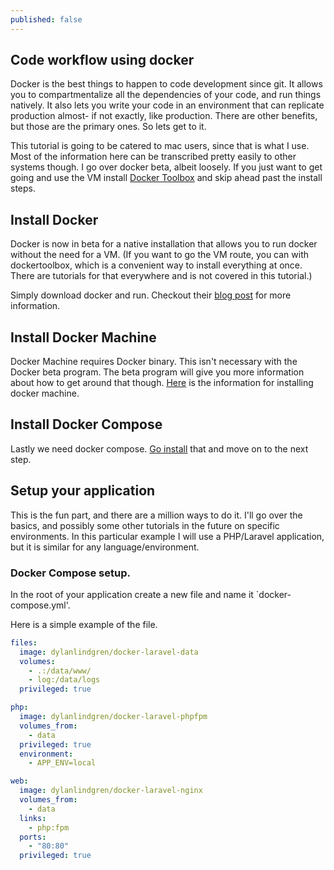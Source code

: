```yaml
---
published: false
---
```

## Code workflow using docker

Docker is the best things to happen to code development since git. It allows you to compartmentalize all the dependencies of your code, and run things natively. It also lets you write your code in an environment that can replicate production almost- if not exactly, like production. There are other benefits, but those are the primary ones. So lets get to it. 

This tutorial is going to be catered to mac users, since that is what I use. Most of the information here can be transcribed pretty easily to other systems though. I go over docker beta, albeit loosely. If you just want to get going and use the VM install [Docker Toolbox](https://docs.docker.com/toolbox/overview/) and skip ahead past the install steps. 

## Install Docker

Docker is now in beta for a native installation that allows you to run docker without the need for a VM. (If you want to go the VM route, you can with dockertoolbox, which is a convenient way to install everything at once. There are tutorials for that everywhere and is not covered in this tutorial.)

Simply download docker and run. Checkout their [blog post](https://blog.docker.com/2016/03/docker-for-mac-windows-beta/) for more information.

## Install Docker Machine

Docker Machine requires Docker binary. This isn't necessary with the Docker beta program. The beta program will give you more information about how to get around that though. [Here](https://docs.docker.com/machine/install-machine/) is the information for installing docker machine.

## Install Docker Compose

Lastly we need docker compose. [Go install](https://docs.docker.com/compose/install/) that and move on to the next step.

## Setup your application

This is the fun part, and there are a million ways to do it. I'll go over the basics, and possibly some other tutorials in the future on specific environments. In this particular example I will use a PHP/Laravel application, but it is similar for any language/environment.

### Docker Compose setup. 

In the root of your application create a new file and name it `docker-compose.yml'. 

Here is a simple example of the file.

```yml
files:
  image: dylanlindgren/docker-laravel-data
  volumes:
    - .:/data/www/
    - log:/data/logs
  privileged: true

php:
  image: dylanlindgren/docker-laravel-phpfpm
  volumes_from:
    - data
  privileged: true
  environment:
    - APP_ENV=local

web:
  image: dylanlindgren/docker-laravel-nginx
  volumes_from:
    - data
  links:
    - php:fpm
  ports:
    - "80:80"
  privileged: true
```





